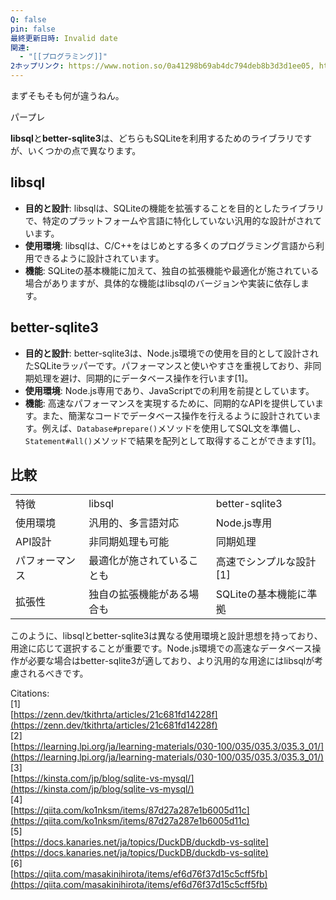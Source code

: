 ```yaml
---
Q: false
pin: false
最終更新日時: Invalid date
関連:
  - "[[プログラミング]]"
2ホップリンク: https://www.notion.so/0a41298b69ab4dc794deb8b3d3d1ee05, https://www.notion.so/14c680a9513f402cb546a22bda05f95b, https://www.notion.so/34f92ffc1e4c4d1b857b21a7d6b1b1de, https://www.notion.so/3d616c7cd72f4094801215141f8c2728, https://www.notion.so/68683c8593d4479c99a07fde3e6774bc, https://www.notion.so/7aabe6e7f03a44b28cdaeb92e3ef259b, https://www.notion.so/90e8af62936e4d72a8ce6914ad492062, https://www.notion.so/9ba61d2d4f2044349a218692fcc1e00b, https://www.notion.so/ca8169668e454da2a8959019045176b4, https://www.notion.so/d38b1d3b7fcd4e1d91dcec4bb1a4e39b, https://www.notion.so/de44079af2ea4e5aa1a89d5652190257, https://www.notion.so/ebd3d7a92c894323b0da135a2bdefa13, https://www.notion.so/fa1ab1433fe44fb981cf3eecfca12657
---
```

  

  

まずそもそも何が違うねん。

  

パープレ

**libsql**と**better-sqlite3**は、どちらもSQLiteを利用するためのライブラリですが、いくつかの点で異なります。

## **libsql**

- **目的と設計**: libsqlは、SQLiteの機能を拡張することを目的としたライブラリで、特定のプラットフォームや言語に特化していない汎用的な設計がされています。
- **使用環境**: libsqlは、C/C++をはじめとする多くのプログラミング言語から利用できるように設計されています。
- **機能**: SQLiteの基本機能に加えて、独自の拡張機能や最適化が施されている場合がありますが、具体的な機能はlibsqlのバージョンや実装に依存します。

## **better-sqlite3**

- **目的と設計**: better-sqlite3は、Node.js環境での使用を目的として設計されたSQLiteラッパーです。パフォーマンスと使いやすさを重視しており、非同期処理を避け、同期的にデータベース操作を行います[1]。
- **使用環境**: Node.js専用であり、JavaScriptでの利用を前提としています。
- **機能**: 高速なパフォーマンスを実現するために、同期的なAPIを提供しています。また、簡潔なコードでデータベース操作を行えるように設計されています。例えば、`Database#prepare()`メソッドを使用してSQL文を準備し、`Statement#all()`メソッドで結果を配列として取得することができます[1]。

## **比較**

|   |   |   |
|---|---|---|
|特徴|libsql|better-sqlite3|
|使用環境|汎用的、多言語対応|Node.js専用|
|API設計|非同期処理も可能|同期処理|
|パフォーマンス|最適化が施されていることも|高速でシンプルな設計[1]|
|拡張性|独自の拡張機能がある場合も|SQLiteの基本機能に準拠|

このように、libsqlとbetter-sqlite3は異なる使用環境と設計思想を持っており、用途に応じて選択することが重要です。Node.js環境での高速なデータベース操作が必要な場合はbetter-sqlite3が適しており、より汎用的な用途にはlibsqlが考慮されるべきです。

Citations:  
[1]  
[https://zenn.dev/tkithrta/articles/21c681fd14228f](https://zenn.dev/tkithrta/articles/21c681fd14228f)  
[2]  
[https://learning.lpi.org/ja/learning-materials/030-100/035/035.3/035.3_01/](https://learning.lpi.org/ja/learning-materials/030-100/035/035.3/035.3_01/)  
[3]  
[https://kinsta.com/jp/blog/sqlite-vs-mysql/](https://kinsta.com/jp/blog/sqlite-vs-mysql/)  
[4]  
[https://qiita.com/ko1nksm/items/87d27a287e1b6005d11c](https://qiita.com/ko1nksm/items/87d27a287e1b6005d11c)  
[5]  
[https://docs.kanaries.net/ja/topics/DuckDB/duckdb-vs-sqlite](https://docs.kanaries.net/ja/topics/DuckDB/duckdb-vs-sqlite)  
[6]  
[https://qiita.com/masakinihirota/items/ef6d76f37d15c5cff5fb](https://qiita.com/masakinihirota/items/ef6d76f37d15c5cff5fb)